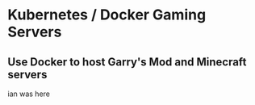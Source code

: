 # Kubernetes / Docker Gaming Servers
## Use Docker to host Garry's Mod and Minecraft servers
ian was here
